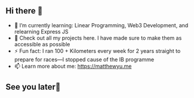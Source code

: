 ## Hi there 👋


- 🌱 I’m currently learning: Linear Programming, Web3 Development, and relearning Express JS
- 👀 Check out all my projects here.  I have made sure to make them as accessible as possible 
- ⚡ Fun fact: I ran 100 + Kilometers every week for 2 years straight to prepare for races—I stopped cause of the IB programme
- 📫 Learn more about me: https://matthewyu.me
 



## See you later👋
<!--
**CodingMayus/CodingMayus** is a ✨ _special_ ✨ repository because its `README.md` (this file) appears on your GitHub profile.

Here are some ideas to get you started:

- 🔭 I’m currently working on ...
- 🌱 I’m currently learning ...
- 👯 I’m looking to collaborate on ...
- 🤔 I’m looking for help with ...
- 💬 Ask me about ...
- 📫 How to reach me: ...
- 😄 Pronouns: ...
- ⚡ Fun fact: ...
-->
